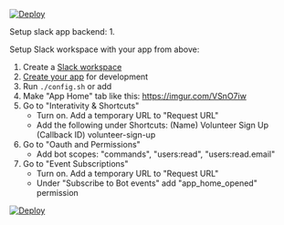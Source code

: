 [![Deploy](https://www.herokucdn.com/deploy/button.svg)](https://heroku.com/deploy)

Setup slack app backend:
1. 

Setup Slack workspace with your app from above:
1. Create a [Slack workspace](https://slack.com/create#email)
1. [Create your app](https://api.slack.com/apps) for development
1. Run `./config.sh` or add 
1. Make "App Home" tab like this: https://imgur.com/VSnO7iw
1. Go to "Interativity & Shortcuts"
     - Turn on. Add a temporary URL to "Request URL"
     - Add the following under Shortcuts:
             (Name) Volunteer Sign Up (Callback ID) volunteer-sign-up
1. Go to "Oauth and Permissions"
     - Add bot scopes: "commands", "users:read", "users:read.email"
1. Go to "Event Subscriptions"
     - Turn on. Add a temporary URL to "Request URL"
     - Under "Subscribe to Bot events" add "app_home_opened" permission

[![Deploy](https://www.herokucdn.com/deploy/button.svg)](https://heroku.com/deploy)
